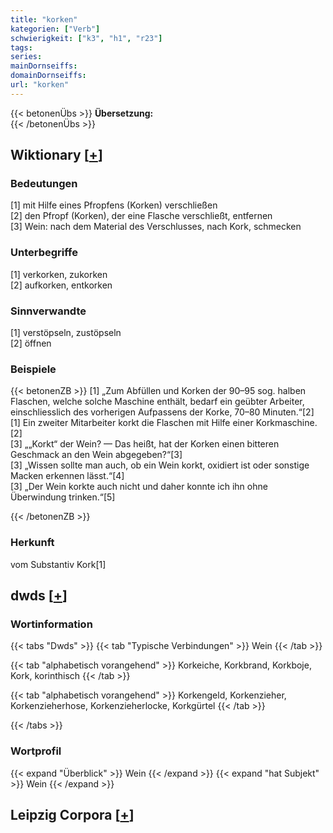 ```yaml
---
title: "korken"
kategorien: ["Verb"]
schwierigkeit: ["k3", "h1", "r23"]
tags:
series:
mainDornseiffs:
domainDornseiffs:
url: "korken"
---
```


{{< betonenÜbs >}}
**Übersetzung:**  
{{< /betonenÜbs >}}

## Wiktionary [[+](https://de.wiktionary.org/wiki/korken)]

### Bedeutungen
[1] mit Hilfe eines Pfropfens (Korken) verschließen  
[2] den Pfropf (Korken), der eine Flasche verschließt, entfernen  
[3] Wein: nach dem Material des Verschlusses, nach Kork, schmecken  

### Unterbegriffe
[1] verkorken, zukorken  
[2] aufkorken, entkorken  

### Sinnverwandte
[1] verstöpseln, zustöpseln  
[2] öffnen  

### Beispiele
{{< betonenZB >}}
[1] „Zum Abfüllen und Korken der 90–95 sog. halben Flaschen, welche solche Maschine enthält, bedarf ein geübter Arbeiter, einschliesslich des vorherigen Aufpassens der Korke, 70–80 Minuten.“[2]  
[1] Ein zweiter Mitarbeiter korkt die Flaschen mit Hilfe einer Korkmaschine.  
[2]  
[3] „„Korkt“ der Wein? — Das heißt, hat der Korken einen bitteren Geschmack an den Wein abgegeben?“[3]  
[3] „Wissen sollte man auch, ob ein Wein korkt, oxidiert ist oder sonstige Macken erkennen lässt.“[4]  
[3] „Der Wein korkte auch nicht und daher konnte ich ihn ohne Überwindung trinken.“[5]  

{{< /betonenZB >}}
### Herkunft
vom Substantiv Kork[1]  



## dwds [[+](https://www.dwds.de/wb/korken)]

### Wortinformation
{{< tabs "Dwds" >}}
{{< tab "Typische Verbindungen" >}}
Wein
{{< /tab >}}

{{< tab "alphabetisch vorangehend" >}}
Korkeiche, Korkbrand, Korkboje, Kork, korinthisch
{{< /tab >}}

{{< tab "alphabetisch vorangehend" >}}
Korkengeld, Korkenzieher, Korkenzieherhose, Korkenzieherlocke, Korkgürtel
{{< /tab >}}

{{< /tabs >}}

### Wortprofil
{{< expand "Überblick" >}} Wein {{< /expand >}}
{{< expand "hat Subjekt" >}} Wein {{< /expand >}}

## Leipzig Corpora [[+](https://corpora.uni-leipzig.de/en/res?word=korken&corpusId=deu_newscrawl-public_2018)]

